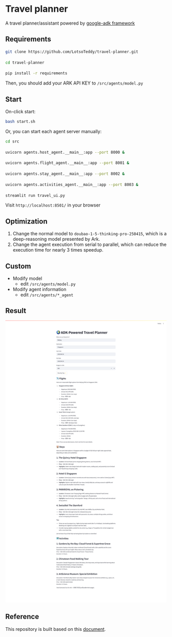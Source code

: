 # Travel planner

A travel planner/assistant powered by [google-adk framework](https://github.com/google/adk-python)

## Requirements

```bash
git clone https://github.com/LotsoTeddy/travel-planner.git

cd travel-planner

pip install -r requirements
```

Then, you should add your ARK API KEY to `/src/agents/model.py`

## Start

On-click start:

```bash
bash start.sh
```

Or, you can start each agent server manually:

```bash
cd src

uvicorn agents.host_agent.__main__:app --port 8000 &

uvicorn agents.flight_agent.__main__:app --port 8001 &

uvicorn agents.stay_agent.__main__:app --port 8002 &      

uvicorn agents.activities_agent.__main__:app --port 8003 &

streamlit run travel_ui.py
```

Visit `http://localhost:8501/` in your browser

## Optimization

1. Change the normal model to `doubao-1-5-thinking-pro-250415`, which is a deep-reasoning model presented by Ark.
2. Change the agent execution from serial to parallel, which can reduce the execution time for nearly 3 times speedup.

## Custom

- Modify model
    - edit `/src/agents/model.py`
- Modify agent information
    - edit `/src/agents/*_agent`

## Result

![travel assistant demo](assets/images/screenshot.png)

## Reference

This repository is built based on this [document](https://www.datacamp.com/tutorial/agent-development-kit-adk).